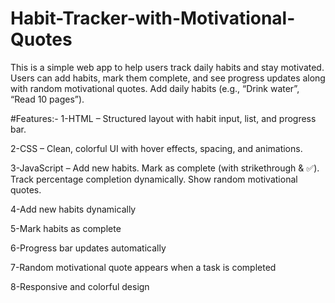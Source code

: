 # Habit-Tracker-with-Motivational-Quotes
This is a simple web app to help users track daily habits and stay motivated. Users can add habits, mark them complete, and see progress updates along with random motivational quotes.
Add daily habits (e.g., “Drink water”, “Read 10 pages”).

#Features:-
1-HTML – Structured layout with habit input, list, and progress bar.

2-CSS – Clean, colorful UI with hover effects, spacing, and animations.

3-JavaScript –
Add new habits.
Mark as complete (with strikethrough & ✅).
Track percentage completion dynamically.
Show random motivational quotes.

4-Add new habits dynamically

5-Mark habits as complete

6-Progress bar updates automatically

7-Random motivational quote appears when a task is completed

8-Responsive and colorful design
